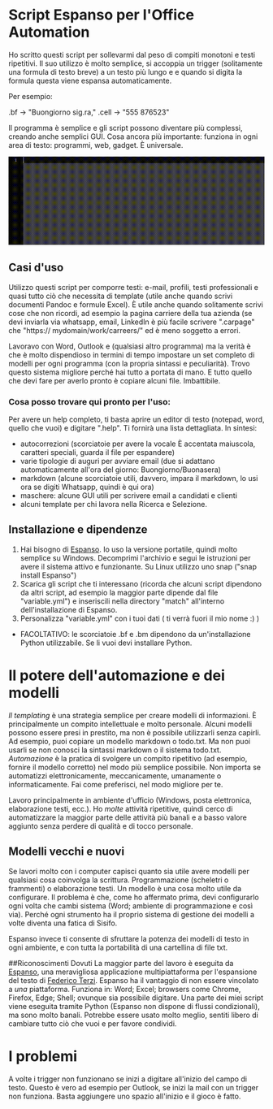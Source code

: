 # Script Espanso per l'Office Automation

Ho scritto questi script per sollevarmi dal peso di compiti monotoni e testi ripetitivi.
Il suo utilizzo è molto semplice, si accoppia un trigger (solitamente una formula di testo breve) a un testo più lungo e e quando si digita la formula questa viene espansa automaticamente.

Per esempio:

.bf -> "Buongiorno sig.ra,"
.cell -> "555 876523"

Il programma è semplice e gli script possono diventare più complessi, creando anche semplici GUI.
Cosa ancora più importante: funziona in ogni area di testo: programmi, web, gadget. È universale.

![Esempio](./sampletxt.gif)

## Casi d'uso

Utilizzo questi script per comporre testi: e-mail, profili, testi professionali e quasi tutto ciò che necessita di template (utile anche quando scrivi documenti Pandoc e formule Excel).
È utile anche quando solitamente scrivi cose che non ricordi, ad esempio la pagina carriere della tua azienda (se devi inviarla via whatsapp, email, LinkedIn è più facile scrivere ".carpage" che "https:// mydomain/work/carreers/" ed è meno soggetto a errori.

Lavoravo con Word, Outlook e (qualsiasi altro programma) ma la verità è che è molto dispendioso in termini di tempo impostare un set completo di modelli per ogni programma (con la propria sintassi e peculiarità). Trovo questo sistema migliore perché hai tutto a portata di mano. E tutto quello che devi fare per averlo pronto è copiare alcuni file. Imbattibile.

### Cosa posso trovare qui pronto per l'uso:

Per avere un help completo, ti basta aprire un editor di testo (notepad, word, quello che vuoi) e digitare ".help". Ti fornirà una lista dettagliata. In sintesi:

* autocorrezioni (scorciatoie per avere la vocale È accentata maiuscola, caratteri speciali, guarda il file per espandere)
* varie tipologie di auguri per avviare email (due si adattano automaticamente all'ora del giorno: Buongiorno/Buonasera)
* markdown (alcune scorciatoie utili, davvero, impara il markdown, lo usi ora se digiti Whatsapp, quindi è qui ora)
* maschere: alcune GUI utili per scrivere email a candidati e clienti
* alcuni template per chi lavora nella Ricerca e Selezione.

## Installazione e dipendenze
1. Hai bisogno di [Espanso](https://espanso.org). Io uso la versione portatile, quindi molto semplice su Windows. Decomprimi l'archivio e segui le istruzioni per avere il sistema attivo e funzionante. Su Linux utilizzo uno snap ("snap install Espanso")
2. Scarica gli script che ti interessano (ricorda che alcuni script dipendono da altri script, ad esempio la maggior parte dipende dal file "variable.yml") e inseriscili nella directory "match" all'interno dell'installazione di Espanso.
3. Personalizza "variable.yml" con i tuoi dati ( ti verrà fuori il mio nome :) )
* FACOLTATIVO: le scorciatoie .bf e .bm dipendono da un'installazione Python utilizzabile. Se li vuoi devi installare Python.

# Il potere dell'automazione e dei modelli

*Il templating* è una strategia semplice per creare modelli di informazioni. È principalmente un compito intellettuale e molto personale. Alcuni modelli possono essere presi in prestito, ma non è possibile utilizzarli senza capirli. Ad esempio, puoi copiare un modello markdown o todo.txt. Ma non puoi usarli se non conosci la sintassi markdown o il sistema todo.txt.
*Automazione* è la pratica di svolgere un compito ripetitivo (ad esempio, fornire il modello corretto) nel modo più semplice possibile. Non importa se automatizzi elettronicamente, meccanicamente, umanamente o informaticamente. Fai come preferisci, nel modo migliore per te.

Lavoro principalmente in ambiente d'ufficio (Windows, posta elettronica, elaborazione testi, ecc.). Ho *molte* attività ripetitive, quindi cerco di automatizzare la maggior parte delle attività più banali e a basso valore aggiunto senza perdere di qualità e di tocco personale.

## Modelli vecchi e nuovi
Se lavori molto con i computer capisci quanto sia utile avere modelli per qualsiasi cosa coinvolga la scrittura. Programmazione (scheletri o frammenti) o elaborazione testi. Un modello è una cosa molto utile da configurare.
Il problema è che, come ho affermato prima, devi configurarlo ogni volta che cambi sistema (Word; ambiente di programmazione e così via). Perché ogni strumento ha il proprio sistema di gestione dei modelli a volte diventa una fatica di Sisifo.

Espanso invece ti consente di sfruttare la potenza dei modelli di testo in ogni ambiente, e con tutta la portabilità di una cartellina di file txt.

##Riconoscimenti Dovuti
La maggior parte del lavoro è eseguita da [Espanso](https://espanso.org/), una meravigliosa applicazione multipiattaforma per l'espansione del testo di [Federico Terzi](https://federicoterzi.com/).
Espanso ha il vantaggio di non essere vincolato a *una* piattaforma. Funziona in: Word; Excel; browsers come Chrome, Firefox, Edge; Shell; ovunque sia possibile digitare.
Una parte dei miei script viene eseguita tramite Python (Espanso non dispone di flussi condizionali), ma sono molto banali. Potrebbe essere usato molto meglio, sentiti libero di cambiare tutto ciò che vuoi e per favore condividi.

# I problemi
A volte i trigger non funzionano se inizi a digitare all'inizio del campo di testo. Questo è vero ad esempio per Outlook, se inizi la mail con un trigger non funziona. Basta aggiungere uno spazio all'inizio e il gioco è fatto.

